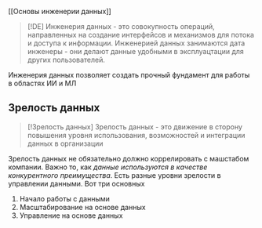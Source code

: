 [[Основы инженерии данных]]

> [!DE]
> Инженерия данных - это совокупность операций, направленных на создание интерфейсов и механизмов для потока и доступа к информации. Инженерией данных занимаются дата инженеры - они делают данные удобными в эксплуацтации для других пользователей. 

Инженерия данных позволяет создать прочный фундамент для работы в областях ИИ и МЛ
## Зрелость данных

> [!Зрелость данных]
> Зрелость данных - это движение в сторону повышения уровня использования, возможностей и интеграции данных в организации

Зрелость данных не обязательно должно коррелировать с машстабом компании. Важно то, как *данные используются в качестве конкурентного преимущества*. 
Есть разные уровни зрелости в управлении данными. Вот три основных
1) Начало работы с данными
2) Масштабирование на основе данных
3) Управление на основе данных
